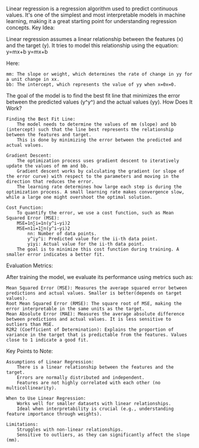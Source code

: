 Linear regression is a regression algorithm used to predict continuous values. It's one of the simplest and most interpretable models in machine learning, making it a great starting point for understanding regression concepts.
Key Idea:

Linear regression assumes a linear relationship between the features (x) and the target (y). It tries to model this relationship using the equation:
y=mx+b
y=mx+b

Here:

    mm: The slope or weight, which determines the rate of change in yy for a unit change in xx.
    bb: The intercept, which represents the value of yy when x=0x=0.

The goal of the model is to find the best fit line that minimizes the error between the predicted values (y^y^​) and the actual values (yy).
How Does It Work?

    Finding the Best Fit Line:
        The model needs to determine the values of mm (slope) and bb (intercept) such that the line best represents the relationship between the features and target.
        This is done by minimizing the error between the predicted and actual values.

    Gradient Descent:
        The optimization process uses gradient descent to iteratively update the values of mm and bb.
        Gradient descent works by calculating the gradient (or slope of the error curve) with respect to the parameters and moving in the direction that reduces the error.
        The learning rate determines how large each step is during the optimization process. A small learning rate makes convergence slow, while a large one might overshoot the optimal solution.

    Cost Function:
        To quantify the error, we use a cost function, such as Mean Squared Error (MSE):
        MSE=1n∑i=1n(y^i−yi)2
        MSE=n1​i=1∑n​(y^​i​−yi​)2
            nn: Number of data points.
            y^iy^​i​: Predicted value for the ii-th data point.
            yiyi​: Actual value for the ii-th data point.
        The goal is to minimize this cost function during training. A smaller error indicates a better fit.

Evaluation Metrics:

After training the model, we evaluate its performance using metrics such as:

    Mean Squared Error (MSE): Measures the average squared error between predictions and actual values. Smaller is better(depends on target values).
    Root Mean Squared Error (RMSE): The square root of MSE, making the error interpretable in the same units as the target.
    Mean Absolute Error (MAE): Measures the average absolute difference between predictions and actual values. It is less sensitive to outliers than MSE.
    R2R2 (Coefficient of Determination): Explains the proportion of variance in the target that is predictable from the features. Values close to 1 indicate a good fit.

Key Points to Note:

    Assumptions of Linear Regression:
        There is a linear relationship between the features and the target.
        Errors are normally distributed and independent.
        Features are not highly correlated with each other (no multicollinearity).

    When to Use Linear Regression:
        Works well for smaller datasets with linear relationships.
        Ideal when interpretability is crucial (e.g., understanding feature importance through weights).

    Limitations:
        Struggles with non-linear relationships.
        Sensitive to outliers, as they can significantly affect the slope (mm).


    
